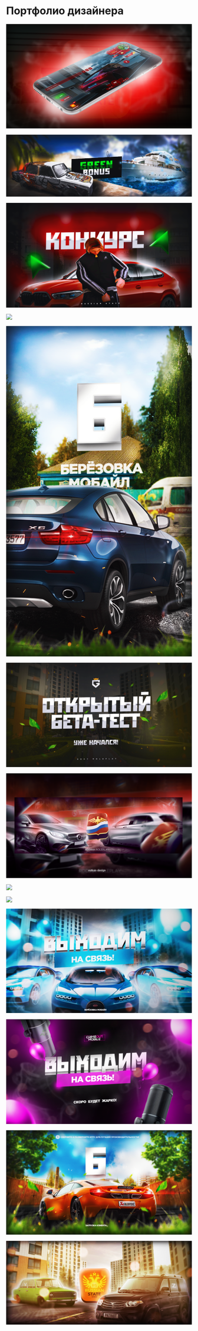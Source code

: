# Портфолио дизайнера

![](img/bannerrs.png)

![](img/grriiiiiiiishka.png)

![](img/khzkhz.png)

![](img/mobayloblozhkaosenrs.png)

![](img/mobilnayashapkadlyaberezovki.png)

![](img/obt_banner_graymta22.png)

![](img/ornoporno.png)

![](img/OSEN_OFARSPONMOKAP.png)

![](img/tipazagruzkapon.png)

![](img/vykhodimnasvyaz.png)

![](img/vykhodim_kraymaut.png)

![](img/zagruzochkoopkopvoaroura.png)

![](img/zagruzochnyrs.png)